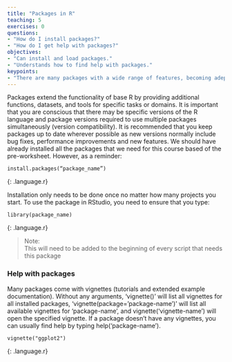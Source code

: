 ```yaml
---
title: "Packages in R"
teaching: 5
exercises: 0
questions:
- "How do I install packages?"
- "How do I get help with packages?"
objectives:
- "Can install and load packages."
- "Understands how to find help with packages."
keypoints:
- "There are many packages with a wide range of features, becoming adept at utlilsiing packages is key to getting the most out of R"
---
```


Packages extend the functionality of base R by providing additional functions, datasets, and tools for specific tasks or domains. It is important that you are conscious that there may be specific versions of the R language and package versions required to use multiple packages simultaneously (version compatibility). It is recommended that you keep packages up to date wherever possible as new versions normally include bug fixes, performance improvements and new features. We should have already installed all the packages that we need for this course based of the pre-worksheet. However, as a reminder:

```
install.packages(“package_name”)
```
{: .language.r}

Installation only needs to be done once no matter how many projects you start. To use the package in RStudio, you need to ensure that you type:

```
library(package_name) 
```
{: .language.r}

> Note:   
> This will need to be added to the beginning of every script that needs this package


### Help with packages

Many packages come with vignettes (tutorials and extended example documentation). Without any arguments, ‘vignette()’ will list all vignettes for all installed packages, ‘vignette(package=’package-name’)’ will list all available vignettes for ‘package-name’, and vignette(‘vignette-name’) will open the specified vignette. If a package doesn’t have any vignettes, you can usually find help by typing help(‘package-name’).

```
vignette("ggplot2")
```
{: .language.r}
